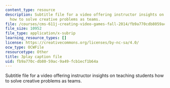 ```yaml
---
content_type: resource
description: Subtitle file for a video offering instructor insights on teaching students
  how to solve creative problems as teams.
file: /courses/cms-611j-creating-video-games-fall-2014/fb9a770cdb8059ac9a49fcb1ecf1b64a_Y7cMih9O8es.srt
file_size: 10952
file_type: application/x-subrip
learning_resource_types: []
license: https://creativecommons.org/licenses/by-nc-sa/4.0/
ocw_type: OCWFile
resourcetype: Other
title: 3play caption file
uid: fb9a770c-db80-59ac-9a49-fcb1ecf1b64a
---
```

Subtitle file for a video offering instructor insights on teaching students how to solve creative problems as teams.